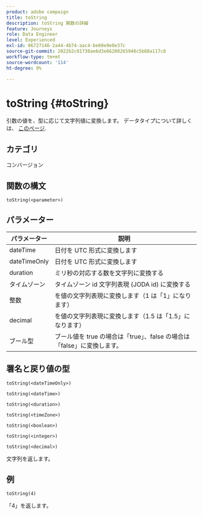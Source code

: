```yaml
---
product: adobe campaign
title: toString
description: toString 関数の詳細
feature: Journeys
role: Data Engineer
level: Experienced
exl-id: 06727146-2a44-4b74-aac4-be60e9e0e37c
source-git-commit: 2022b2c81738ae6d3e66280265948c5b88a117c8
workflow-type: tm+mt
source-wordcount: '114'
ht-degree: 9%

---
```


# toString {#toString}

引数の値を、型に応じて文字列値に変換します。 データタイプについて詳しくは、 [このページ](../expression/data-types.md).

## カテゴリ

コンバージョン

## 関数の構文

`toString(<parameter>)`

## パラメーター

| パラメーター | 説明 |
|--- |--- |
| dateTime | 日付を UTC 形式に変換します |
| dateTimeOnly | 日付を UTC 形式に変換します |
| duration | ミリ秒の対応する数を文字列に変換する |
| タイムゾーン | タイムゾーン id 文字列表現 (JODA id) に変換する |
| 整数 | を値の文字列表現に変換します（1 は「1」になります） |
| decimal | を値の文字列表現に変換します（1.5 は「1.5」になります） |
| ブール型 | ブール値を true の場合は「true」、false の場合は「false」に変換します。 |

## 署名と戻り値の型

`toString(<dateTimeOnly>)`

`toString(<dateTime>)`

`toString(<duration>)`

`toString(<timeZone>)`

`toString(<boolean>)`

`toString(<integer>)`

`toString(<decimal>)`

文字列を返します。

## 例

`toString(4)`

「4」を返します。
